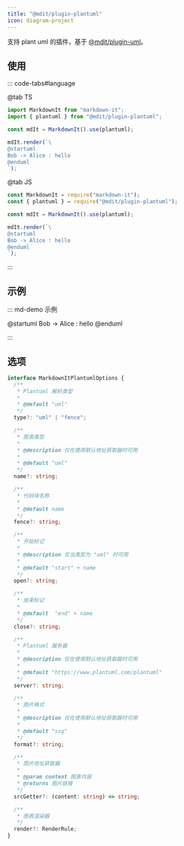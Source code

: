 ```yaml
---
title: "@mdit/plugin-plantuml"
icon: diagram-project
---
```


支持 plant uml 的插件，基于 [@mdit/plugin-uml](uml.md)。

<!-- more -->

## 使用

::: code-tabs#language

@tab TS

```ts
import MarkdownIt from "markdown-it";
import { plantuml } from "@mdit/plugin-plantuml";

const mdIt = MarkdownIt().use(plantuml);

mdIt.render(`\
@startuml
Bob -> Alice : hello
@enduml
`);
```

@tab JS

```js
const MarkdownIt = require("markdown-it");
const { plantuml } = require("@mdit/plugin-plantuml");

const mdIt = MarkdownIt().use(plantuml);

mdIt.render(`\
@startuml
Bob -> Alice : hello
@enduml
`);
```

:::

## 示例

::: md-demo 示例

@startuml
Bob -> Alice : hello
@enduml

:::

## 选项

```ts
interface MarkdownItPlantumlOptions {
  /**
   * Plantuml 解析类型
   *
   * @default "uml"
   */
  type?: "uml" | "fence";

  /**
   * 图表类型
   *
   * @description 仅在使用默认地址获取器时可用
   *
   * @default "uml"
   */
  name?: string;

  /**
   * 代码块名称
   *
   * @default name
   */
  fence?: string;

  /**
   * 开始标记
   *
   * @description 仅当类型为 "uml" 时可用
   *
   * @default "start" + name
   */
  open?: string;

  /**
   * 结束标记
   *
   * @default  "end" + name
   */
  close?: string;

  /**
   * Plantuml 服务器
   *
   * @description 仅在使用默认地址获取器时可用
   *
   * @default "https://www.plantuml.com/plantuml"
   */
  server?: string;

  /**
   * 图片格式
   *
   * @description 仅在使用默认地址获取器时可用
   *
   * @default "svg"
   */
  format?: string;

  /**
   * 图片地址获取器
   *
   * @param content 图表内容
   * @returns 图片链接
   */
  srcGetter?: (content: string) => string;

  /**
   * 图表渲染器
   */
  render?: RenderRule;
}
```
